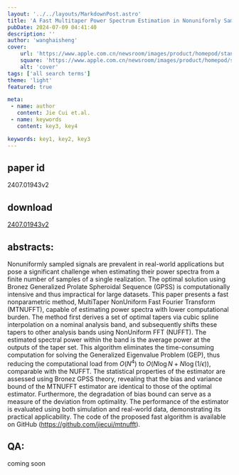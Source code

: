 ```yaml
---
layout: '../../layouts/MarkdownPost.astro'
title: 'A Fast Multitaper Power Spectrum Estimation in Nonuniformly Sampled Time Series'
pubDate: 2024-07-09 04:41:40
description: ''
author: 'wanghaisheng'
cover:
    url: 'https://www.apple.com.cn/newsroom/images/product/homepod/standard/Apple-HomePod-hero-230118_big.jpg.large_2x.jpg'
    square: 'https://www.apple.com.cn/newsroom/images/product/homepod/standard/Apple-HomePod-hero-230118_big.jpg.large_2x.jpg'
    alt: 'cover'
tags: ['all search terms'] 
theme: 'light'
featured: true

meta:
 - name: author
   content: Jie Cui et.al.
 - name: keywords
   content: key3, key4

keywords: key1, key2, key3
---
```


## paper id
2407.01943v2
## download
[2407.01943v2](http://arxiv.org/abs/2407.01943v2)
## abstracts:
Nonuniformly sampled signals are prevalent in real-world applications but pose a significant challenge when estimating their power spectra from a finite number of samples of a single realization. The optimal solution using Bronez Generalized Prolate Spheroidal Sequence (GPSS) is computationally intensive and thus impractical for large datasets. This paper presents a fast nonparametric method, MultiTaper NonUniform Fast Fourier Transform (MTNUFFT), capable of estimating power spectra with lower computational burden. The method first derives a set of optimal tapers via cubic spline interpolation on a nominal analysis band, and subsequently shifts these tapers to other analysis bands using NonUniform FFT (NUFFT). The estimated spectral power within the band is the average power at the outputs of the taper set. This algorithm eliminates the time-consuming computation for solving the Generalized Eigenvalue Problem (GEP), thus reducing the computational load from $O(N^4)$ to $O(N \log N + N \log(1/\epsilon))$, comparable with the NUFFT. The statistical properties of the estimator are assessed using Bronez GPSS theory, revealing that the bias and variance bound of the MTNUFFT estimator are identical to those of the optimal estimator. Furthermore, the degradation of bias bound can serve as a measure of the deviation from optimality. The performance of the estimator is evaluated using both simulation and real-world data, demonstrating its practical applicability. The code of the proposed fast algorithm is available on GitHub (https://github.com/jiecui/mtnufft).
## QA:
coming soon
